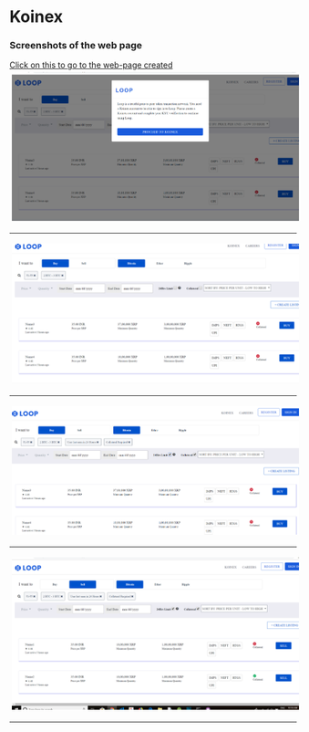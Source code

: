 # Koinex
<h3>Screenshots of the web page</h3>
<a href="https://rocky-springs-24564.herokuapp.com" target="_blank">Click on this to go to the web-page created</a>
<img src="sc1.png"  style="padding:4px" >
<hr>
<img src="sc2.png" style="padding:4px"> 
<hr>
<img src="sc3.png" style="padding:4px">
<hr>
<img src="sc4.png" style="padding:4px">
<hr>
